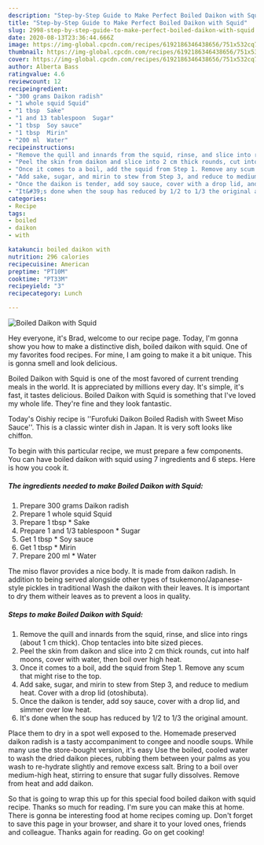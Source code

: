 ```yaml
---
description: "Step-by-Step Guide to Make Perfect Boiled Daikon with Squid"
title: "Step-by-Step Guide to Make Perfect Boiled Daikon with Squid"
slug: 2998-step-by-step-guide-to-make-perfect-boiled-daikon-with-squid
date: 2020-08-13T23:36:44.666Z
image: https://img-global.cpcdn.com/recipes/6192186346438656/751x532cq70/boiled-daikon-with-squid-recipe-main-photo.jpg
thumbnail: https://img-global.cpcdn.com/recipes/6192186346438656/751x532cq70/boiled-daikon-with-squid-recipe-main-photo.jpg
cover: https://img-global.cpcdn.com/recipes/6192186346438656/751x532cq70/boiled-daikon-with-squid-recipe-main-photo.jpg
author: Alberta Bass
ratingvalue: 4.6
reviewcount: 12
recipeingredient:
- "300 grams Daikon radish"
- "1 whole squid Squid"
- "1 tbsp  Sake"
- "1 and 13 tablespoon  Sugar"
- "1 tbsp  Soy sauce"
- "1 tbsp  Mirin"
- "200 ml  Water"
recipeinstructions:
- "Remove the quill and innards from the squid, rinse, and slice into rings (about 1 cm thick). Chop tentacles into bite sized pieces."
- "Peel the skin from daikon and slice into 2 cm thick rounds, cut into half moons, cover with water, then boil over high heat."
- "Once it comes to a boil, add the squid from Step 1. Remove any scum that might rise to the top."
- "Add sake, sugar, and mirin to stew from Step 3, and reduce to medium heat. Cover with a drop lid (otoshibuta)."
- "Once the daikon is tender, add soy sauce, cover with a drop lid, and simmer over low heat."
- "It&#39;s done when the soup has reduced by 1/2 to 1/3 the original amount."
categories:
- Recipe
tags:
- boiled
- daikon
- with

katakunci: boiled daikon with 
nutrition: 296 calories
recipecuisine: American
preptime: "PT10M"
cooktime: "PT33M"
recipeyield: "3"
recipecategory: Lunch

---
```



![Boiled Daikon with Squid](https://img-global.cpcdn.com/recipes/6192186346438656/751x532cq70/boiled-daikon-with-squid-recipe-main-photo.jpg)

Hey everyone, it's Brad, welcome to our recipe page. Today, I'm gonna show you how to make a distinctive dish, boiled daikon with squid. One of my favorites food recipes. For mine, I am going to make it a bit unique. This is gonna smell and look delicious.

Boiled Daikon with Squid is one of the most favored of current trending meals in the world. It is appreciated by millions every day. It's simple, it's fast, it tastes delicious. Boiled Daikon with Squid is something that I've loved my whole life. They're fine and they look fantastic.

Today&#39;s Oishiy recipe is &#39;&#39;Furofuki Daikon Boiled Radish with Sweet Miso Sauce&#39;&#39;. This is a classic winter dish in Japan. It is very soft looks like chiffon.


To begin with this particular recipe, we must prepare a few components. You can have boiled daikon with squid using 7 ingredients and 6 steps. Here is how you cook it.

<!--inarticleads1-->

##### The ingredients needed to make Boiled Daikon with Squid:

1. Prepare 300 grams Daikon radish
1. Prepare 1 whole squid Squid
1. Prepare 1 tbsp * Sake
1. Prepare 1 and 1/3 tablespoon * Sugar
1. Get 1 tbsp * Soy sauce
1. Get 1 tbsp * Mirin
1. Prepare 200 ml * Water


The miso flavor provides a nice body. It is made from daikon radish. In addition to being served alongside other types of tsukemono/Japanese-style pickles in traditional Wash the daikon with their leaves. It is important to dry them witheir leaves as to prevent a loos in quality. 

<!--inarticleads2-->

##### Steps to make Boiled Daikon with Squid:

1. Remove the quill and innards from the squid, rinse, and slice into rings (about 1 cm thick). Chop tentacles into bite sized pieces.
1. Peel the skin from daikon and slice into 2 cm thick rounds, cut into half moons, cover with water, then boil over high heat.
1. Once it comes to a boil, add the squid from Step 1. Remove any scum that might rise to the top.
1. Add sake, sugar, and mirin to stew from Step 3, and reduce to medium heat. Cover with a drop lid (otoshibuta).
1. Once the daikon is tender, add soy sauce, cover with a drop lid, and simmer over low heat.
1. It&#39;s done when the soup has reduced by 1/2 to 1/3 the original amount.


Place them to dry in a spot well exposed to the. Homemade preserved daikon radish is a tasty accompaniment to congee and noodle soups. While many use the store-bought version, it&#39;s easy Use the boiled, cooled water to wash the dried daikon pieces, rubbing them between your palms as you wash to re-hydrate slightly and remove excess salt. Bring to a boil over medium-high heat, stirring to ensure that sugar fully dissolves. Remove from heat and add daikon. 

So that is going to wrap this up for this special food boiled daikon with squid recipe. Thanks so much for reading. I'm sure you can make this at home. There is gonna be interesting food at home recipes coming up. Don't forget to save this page in your browser, and share it to your loved ones, friends and colleague. Thanks again for reading. Go on get cooking!
